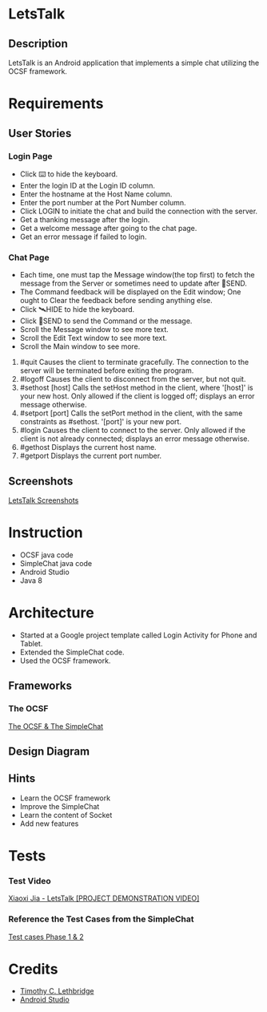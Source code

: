 # LetsTalk
## Description
LetsTalk is an Android application that implements a simple chat utilizing the OCSF framework.

# Requirements
## User Stories
### Login Page
* Click ⌨️ to hide the keyboard.
* Enter the login ID at the Login ID column.
* Enter the hostname at the Host Name column.
* Enter the port number at the Port Number column.
* Click LOGIN to initiate the chat and build the connection with the server.
* Get a thanking message after the login.
* Get a welcome message after going to the chat page.
* Get an error message if failed to login. 

### Chat Page
* Each time, one must tap the Message window(the top first) to fetch the message from the Server or sometimes need to update after 🚀SEND.
* The Command feedback will be displayed on the Edit window; One ought to Clear the feedback before sending anything else.
* Click 🛰HIDE to hide the keyboard.
* Click 🚀SEND to send the Command or the message.️
* Scroll the Message window to see more text.
* Scroll the Edit Text window to see more text.
* Scroll the Main window to see more.
1. #quit Causes the client to terminate gracefully. The connection to the server will be terminated before exiting the program.
2. #logoff Causes the client to disconnect from the server, but not quit.
3. #sethost [host] Calls the setHost method in the client, where '[host]' is your new host. Only allowed if the client is logged off; displays an error message otherwise.
4. #setport [port] Calls the setPort method in the client, with the same constraints as #sethost. '[port]' is your new port.
5. #login Causes the client to connect to the server. Only allowed if the client is not already connected; displays an error message otherwise.
6. #gethost Displays the current host name.
7. #getport Displays the current port number.

## Screenshots
[LetsTalk Screenshots](https://github.com/1998Charles/LetsTalk/tree/master/LetsTalk-ScreenshotsWithIntro)

# Instruction
* OCSF java code
* SimpleChat java code
* Android Studio
* Java 8

# Architecture
* Started at a Google project template called Login Activity for Phone and Tablet.
* Extended the SimpleChat code.
* Used the OCSF framework.
## Frameworks
### The OCSF
[The OCSF & The SimpleChat](https://github.com/TimLethbridge/Lloseng/tree/master/code)
## Design Diagram
## Hints
* Learn the OCSF framework
* Improve the SimpleChat
* Learn the content of Socket
* Add new features 
# Tests
### Test Video 
[Xiaoxi Jia - LetsTalk [PROJECT DEMONSTRATION VIDEO]](https://www.youtube.com/watch?v=QfKm7iDxsDs)
### Reference the Test Cases from the SimpleChat
[Test cases Phase 1 & 2](https://github.com/1998Charles/LetsTalk/tree/master/TestCasesCouldReference)
# Credits
* [Timothy C. Lethbridge](https://github.com/TimLethbridge)
* [Android Studio](https://developer.android.com/studio/projects/templates)
